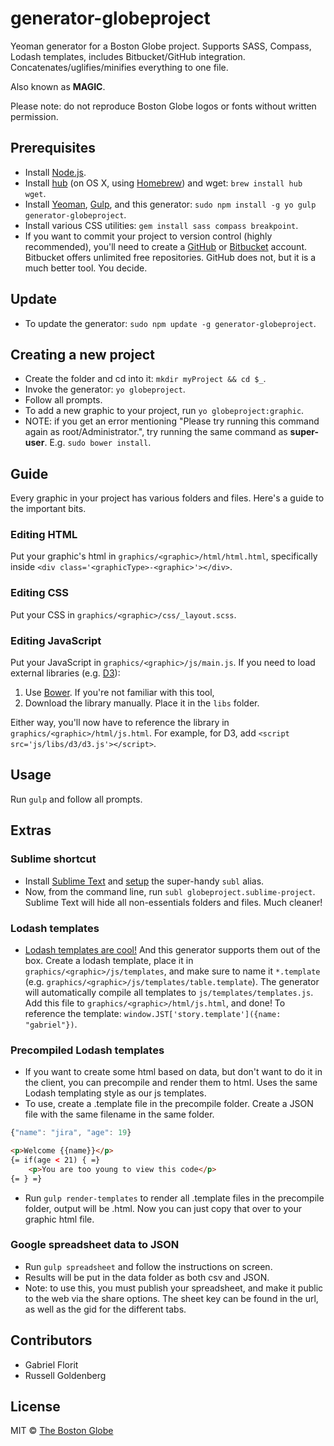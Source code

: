 # generator-globeproject

Yeoman generator for a Boston Globe project. Supports SASS, Compass, Lodash templates, includes Bitbucket/GitHub integration. Concatenates/uglifies/minifies everything to one file.

Also known as **MAGIC**.

Please note: do not reproduce Boston Globe logos or fonts without written permission.

## Prerequisites

- Install [Node.js](http://nodejs.org/).
- Install [hub](https://github.com/github/hub) (on OS X, using [Homebrew](http://brew.sh)) and wget: `brew install hub wget`.
- Install [Yeoman](http://yeoman.io/), [Gulp](https://github.com/gulpjs/gulp), and this generator: `sudo npm install -g yo gulp generator-globeproject`.
- Install various CSS utilities: `gem install sass compass breakpoint`.
- If you want to commit your project to version control (highly recommended), you'll need to create a [GitHub](http://github.com) or [Bitbucket](http://bitbucket.org) account. Bitbucket offers unlimited free repositories. GitHub does not, but it is a much better tool. You decide.

## Update

- To update the generator: `sudo npm update -g generator-globeproject`.

## Creating a new project
- Create the folder and cd into it: `mkdir myProject && cd $_`.
- Invoke the generator: `yo globeproject`.
- Follow all prompts.
- To add a new graphic to your project, run `yo globeproject:graphic`.
- NOTE: if you get an error mentioning "Please try running this command again as root/Administrator.", try running the same command as **super-user**. E.g. `sudo bower install`.

## Guide

Every graphic in your project has various folders and files. Here's a guide to the important bits.

### Editing HTML

Put your graphic's html in `graphics/<graphic>/html/html.html`, specifically inside `<div class='<graphicType>-<graphic>'></div>`.

### Editing CSS

Put your CSS in `graphics/<graphic>/css/_layout.scss`.

### Editing JavaScript

Put your JavaScript in `graphics/<graphic>/js/main.js`. If you need to load external libraries (e.g. [D3](http://d3js.org/)):

1. Use [Bower](http://bower.io/). If you're not familiar with this tool,
2. Download the library manually. Place it in the `libs` folder.

Either way, you'll now have to reference the library in `graphics/<graphic>/html/js.html`. For example, for D3, add `<script src='js/libs/d3/d3.js'></script>`.

## Usage

Run `gulp` and follow all prompts.

## Extras

### Sublime shortcut

- Install [Sublime Text](http://www.sublimetext.com/3) and [setup](http://crabonature.pl/posts/20-sublime-text-3-on-os-x-terminal) the super-handy `subl` alias.
- Now, from the command line, run `subl globeproject.sublime-project`. Sublime Text will hide all non-essentials folders and files. Much cleaner!

### Lodash templates

- [Lodash templates are cool!](http://lodash.com/docs#template) And this generator supports them out of the box. Create a lodash template, place it in `graphics/<graphic>/js/templates`, and make sure to name it `*.template` (e.g. `graphics/<graphic>/js/templates/table.template`). The generator will automatically compile all templates to `js/templates/templates.js`. Add this file to `graphics/<graphic>/html/js.html`, and done! To reference the template: `window.JST['story.template']({name: "gabriel"})`.

### Precompiled Lodash templates

- If you want to create some html based on data, but don't want to do it in the client, you can precompile and render them to html. Uses the same Lodash templating style as our js templates.
- To use, create a <filename>.template file in the precompile folder. Create a JSON file with the same filename in the same folder.

```javascript
{"name": "jira", "age": 19}
```

```html
<p>Welcome {{name}}</p>
{= if(age < 21) { =}
	<p>You are too young to view this code</p>
{= } =}
```

- Run `gulp render-templates` to render all .template files in the precompile folder, output will be <filename>.html. Now you can just copy that over to your graphic html file.

### Google spreadsheet data to JSON
- Run `gulp spreadsheet` and follow the instructions on screen.
- Results will be put in the data folder as both csv and JSON.
- Note: to use this, you must publish your spreadsheet, and make it public to the web via the share options. The sheet key can be found in the url, as well as the gid for the different tabs.

## Contributors

- Gabriel Florit
- Russell Goldenberg

## License

MIT © [The Boston Globe](http://github.com/BostonGlobe)

